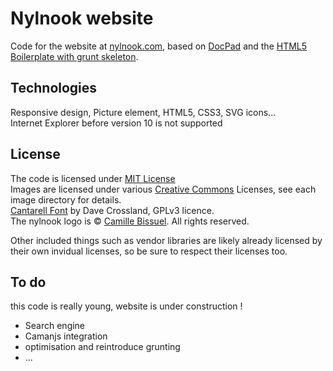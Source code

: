 Nylnook website
===============

Code for the website at [nylnook.com](http://nylnook.com/), based on [DocPad](https://github.com/bevry/docpad) and the [HTML5 Boilerplate with grunt skeleton](https://github.com/lukekarrys/html5-boilerplate.docpad). 

## Technologies
Responsive design, Picture element, HTML5, CSS3, SVG icons...   
Internet Explorer before version 10 is not supported

## License
The code is licensed under [MIT License](http://creativecommons.org/licenses/MIT/)   
Images are licensed under various [Creative Commons](http://creativecommons.org/) Licenses, see each image directory for details.   
[Cantarell Font](http://abattis.org/cantarell/) by Dave Crossland, GPLv3 licence.   
The nylnook logo is © [Camille Bissuel](http://nylnook.com). All rights reserved.   

Other included things such as vendor libraries are likely already licensed by their own invidual licenses, so be sure to respect their licenses too.

## To do
this code is really young, website is under construction !

- Search engine
- Camanjs integration
- optimisation and reintroduce grunting
- ...
